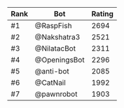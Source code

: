 Rank|Bot|Rating
---|---|---
#1|@RaspFish|2694
#2|@Nakshatra3|2521
#3|@NilatacBot|2311
#4|@OpeningsBot|2296
#5|@anti-bot|2085
#6|@CatNail|1992
#7|@pawnrobot|1903
